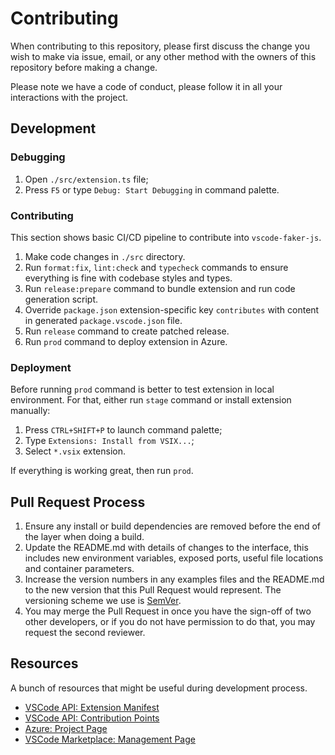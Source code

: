 # Contributing

When contributing to this repository, please first discuss the change you wish to make via issue,
email, or any other method with the owners of this repository before making a change.

Please note we have a code of conduct, please follow it in all your interactions with the project.

## Development

### Debugging

1. Open `./src/extension.ts` file;
1. Press `F5` or type `Debug: Start Debugging` in command palette.

### Contributing

This section shows basic CI/CD pipeline to contribute into `vscode-faker-js`.

1. Make code changes in `./src` directory.
1. Run `format:fix`, `lint:check` and `typecheck` commands to ensure everything is fine with codebase styles and types.
1. Run `release:prepare` command to bundle extension and run code generation script.
1. Override `package.json` extension-specific key `contributes` with content in generated `package.vscode.json` file.
1. Run `release` command to create patched release.
1. Run `prod` command to deploy extension in Azure.

### Deployment

Before running `prod` command is better to test extension in local environment.
For that, either run `stage` command or install extension manually:

1. Press `CTRL+SHIFT+P` to launch command palette;
2. Type `Extensions: Install from VSIX...`;
3. Select `*.vsix` extension.

If everything is working great, then run `prod`.

## Pull Request Process

1. Ensure any install or build dependencies are removed before the end of the layer when doing a
   build.
2. Update the README.md with details of changes to the interface, this includes new environment
   variables, exposed ports, useful file locations and container parameters.
3. Increase the version numbers in any examples files and the README.md to the new version that this
   Pull Request would represent. The versioning scheme we use is [SemVer](http://semver.org/).
4. You may merge the Pull Request in once you have the sign-off of two other developers, or if you
   do not have permission to do that, you may request the second reviewer.

## Resources

A bunch of resources that might be useful during development process.

-   [VSCode API: Extension Manifest](https://code.visualstudio.com/api/references/extension-manifest)
-   [VSCode API: Contribution Points](https://code.visualstudio.com/api/references/contribution-points)
-   [Azure: Project Page](https://my-visual-studio-code.visualstudio.com/vscode)
-   [VSCode Marketplace: Management Page](https://marketplace.visualstudio.com/manage/publishers/iibe)
